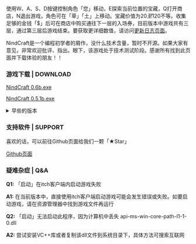 <script async src="https://www.googletagmanager.com/gtag/js?id=G-KX2YP3YLV7"></script>
<script>
  window.dataLayer = window.dataLayer || [];
  function gtag(){dataLayer.push(arguments);}
  gtag('js', new Date());

  gtag('config', 'G-KX2YP3YLV7');
</script>

使用W、A、S、D按键控制角色「您」移动，E探索当前位置的宝藏，Q打开商店，N退出游戏，角色可在「草」「土」上移动。宝藏价值为20$至120$不等。收集足够的金钱「$」后可在商店中购买通往下一层的入场券，目前版本中游戏共有三层，通过第三层后游戏结束。要获取更详细数值，请访问[更新日志页面](https://nindcraft.github.io/u)。

NindCraft是一个编程初学者的屑作，没什么技术含量，暂时不开源。如果大家有意见，非常欢迎批评、指出。眼下，该游戏处于技术测试阶段。感谢所有找到此页面并下载体验的朋友！！

### 游戏下载 | DOWNLOAD

<p><a href="files/NindCraft 0.6b.exe">NindCraft 0.6b.exe</a></p>

<p><a href="files/NindCraft 0.5.1b.exe">NindCraft 0.5.1b.exe</a></p>

<details>
<summary>早些的版本</summary>
  
  <p><a href="files/NindCraft 0.5b.exe">NindCraft 0.5b.exe</a></p>
  
  <p><a href="files/NiNdCraft 0.4b.exe">NiNdCraft 0.4b.exe</a></p>
  
  <p><a href="files/NiNdCraft 0.3b.exe">NiNdCraft 0.3b.exe</a></p>
  
  <p><a href="files/NiNdCraft 0.2b.exe">NiNdCraft 0.2b.exe</a></p>
  
  <p><a href="files/NiNdCraft 0.1b.exe">NiNdCraft 0.1b.exe</a></p>
  
</details>

### 支持软件 | SUPPORT

喜欢的话，可以前往Github页面给我们一颗「★Star」

[Github页面](https://github.com/NindCraft/NindCraft.github.io)

### 疑难杂症 | Q&A

**Q1:** 「启动」在itch客户端内启动游戏失败

**A1:** 在当前版本中，直接使用itch客户端启动游戏可能会发生错误或失败。如要启动游戏，请在资源管理器中找到游戏文件再运行

**Q2:** 「启动」无法启动此程序，因为计算机中丢失 api-ms-win-core-path-l1-1-0.dll

**A2:** 尝试安装VC++库或者复制该dll文件到系统目录下，具体方法可搜索互联网
